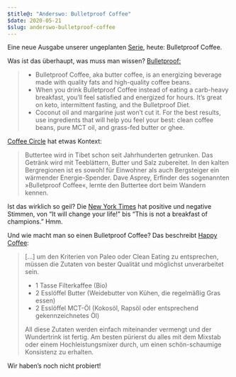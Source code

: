 ```yaml
---
$title@: "Anderswo: Bulletproof Coffee"
$date: 2020-05-21
$slug: anderswo-bulletproof-coffee
---
```


Eine neue Ausgabe unserer ungeplanten [Serie]([url('/content/posts/20200422.md')]), heute: Bulletproof Coffee.

Was ist das überhaupt, was muss man wissen? [Bulletproof:](https://www.bulletproof.com/recipes/bulletproof-diet-recipes/bulletproof-coffee-recipe/)

> * Bulletproof Coffee, aka butter coffee, is an energizing beverage made with quality fats and high-quality coffee beans.
> * When you drink Bulletproof Coffee instead of eating a carb-heavy breakfast, you’ll feel satisfied and energized for hours. It’s great on keto, intermittent fasting, and the Bulletproof Diet.
> * Coconut oil and margarine just won’t cut it. For the best results, use ingredients that will help you feel your best: clean coffee beans, pure MCT oil, and grass-fed butter or ghee.

[Coffee Circle](https://www.coffeecircle.com/de/b/bulletproof-coffee-butterkaffee) hat etwas Kontext:

> Buttertee wird in Tibet schon seit Jahrhunderten getrunken. Das Getränk wird mit Teeblättern, Butter und Salz zubereitet. In den kalten Bergregionen ist es sowohl für Einwohner als auch Bergsteiger ein wärmender Energie-Spender. Dave Asprey, Erfinder des sogenannten »Bulletproof Coffee«, lernte den Buttertee dort beim Wandern kennen. 

Ist das wirklich so geil? Die [New York Times](https://www.nytimes.com/2014/12/14/style/the-cult-of-the-bulletproof-coffee-diet.html) hat positive und negative Stimmen, von “It will change your life!” bis “This is not a breakfast of champions.” Hmm.

Und wie macht man so einen Bulletproof Coffee? Das beschreibt [Happy Coffee](https://de.happycoffee.org/blogs/kaffeespezialitaeten/bulletproof-coffee):

> […] um den Kriterien von Paleo oder Clean Eating zu entsprechen, müssen die Zutaten von bester Qualität und möglichst unverarbeitet sein.
>
> * 1 Tasse Filterkaffee (Bio)
> * 2 Esslöffel Butter (Weidebutter von Kühen, die regelmäßig Gras essen)
> * 2 Esslöffel MCT-Öl (Kokosöl, Rapsöl oder entsprechend gekennzeichnetes Öl)
>
> All diese Zutaten werden einfach miteinander vermengt und der Wundertrink ist fertig. Am besten pürierst du alles mit dem Mixstab oder einem Hochleistungsmixer durch, um einen schön-schaumige Konsistenz zu erhalten.

Wir haben’s noch nicht probiert!